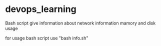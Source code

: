# devops_learning

Bash script give information about network information  mamory and disk usage
 
for usage bash script use "bash info.sh"
